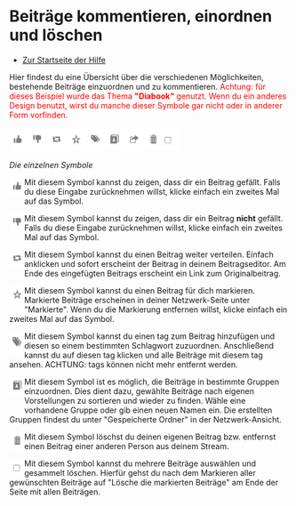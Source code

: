 Beiträge kommentieren, einordnen und löschen
==========================================================

* [Zur Startseite der Hilfe](help)

Hier findest du eine Übersicht über die verschiedenen Möglichkeiten, bestehende Beiträge einzuordnen und zu kommentieren. 
<span style="color: red;">
Achtung: für dieses Beispiel wurde das Thema <b>"Diabook"</b> genutzt. 
Wenn du ein anderes Design benutzt, wirst du manche dieser Symbole gar nicht oder in anderer Form vorfinden.
</span>

<img src="doc/img/diabook.png" width="308" height="42" alt="diabook" >

<i>Die einzelnen Symbole</i>

<img src="doc/img/post_thumbs_up.png" width="27" height="32" alt="post_thumbs_up.png" align="left" style="padding-bottom: 10px;"> Mit diesem Symbol kannst du zeigen, dass dir ein Beitrag gefällt. 
Falls du diese Eingabe zurücknehmen willst, klicke einfach ein zweites Mal auf das Symbol.
<p style="clear:both;"></p>

<img src="doc/img/post_thumbs_down.png" width="27" height="32" alt="post_thumbs_down.png" align="left" style="padding-bottom: 10px;">  Mit diesem Symbol kannst du zeigen, dass dir ein Beitrag <b>nicht</b> gefällt. 
Falls du diese Eingabe zurücknehmen willst, klicke einfach ein zweites Mal auf das Symbol.
<p style="clear:both;"></p>

<img src="doc/img/post_share.png" width="27" height="32" alt="post_share.png" align="left" style="padding-bottom: 10px;"> Mit diesem Symbol kannst du einen Beitrag weiter verteilen. 
Einfach anklicken und sofort erscheint der Beitrag in deinem Beitragseditor. 
Am Ende des eingefügten Beitrags erscheint ein Link zum Originalbeitrag.
<p style="clear:both;"></p>

<img src="doc/img/post_mark.png" width="27" height="32" alt="post_mark.png" align="left" style="padding-bottom: 10px;"> Mit diesem Symbol kannst du einen Beitrag für dich markieren. 
Markierte Beiträge erscheinen in deiner Netzwerk-Seite unter "Markierte". 
Wenn du die Markierung entfernen willst, klicke einfach ein zweites Mal auf das Symbol.
<p style="clear:both;"></p>

<img src="doc/img/post_tag.png" width="27" height="41" alt="post_tag.png" align="left" style="padding-bottom: 10px;"> Mit diesem Symbol kannst du einen tag zum Beitrag hinzufügen und diesen so einem bestimmten Schlagwort zuzuordnen. 
Anschließend kannst du auf diesen tag klicken und alle Beiträge mit diesem tag ansehen. 
ACHTUNG: tags können nicht mehr entfernt werden.
<p style="clear:both;"></p>

<img src="doc/img/post_categorize.png" width="27" height="32" alt="post_categorize.png" align="left" style="padding-bottom: 20px;"> Mit diesem Symbol ist es möglich, die Beiträge in bestimmte Gruppen einzuordnen. 
Dies dient dazu, gewählte Beiträge nach eigenen Vorstellungen zu sortieren und wieder zu finden. 
Wähle eine vorhandene Gruppe oder gib einen neuen Namen ein. Die erstellten Gruppen findest du unter "Gespeicherte Ordner" in der Netzwerk-Ansicht.
<p style="clear:both;"></p>

<img src="doc/img/post_delete.png" width="27" height="32" alt="post_delete.png" align="left"> Mit diesem Symbol löschst du deinen eigenen Beitrag bzw. entfernst einen Beitrag einer anderen Person aus deinem Stream.
<P style="clear: both;"></p>

<img src="doc/img/post_choose.png" width="27" height="32" alt="post_choose.png" align="left"> Mit diesem Symbol kannst du mehrere Beiträge auswählen und gesammelt löschen. 
Hierfür gehst du nach dem Markieren aller gewünschten Beiträge auf "Lösche die markierten Beiträge" am Ende der Seite mit allen Beiträgen.
<P style="clear: both;"></p>
